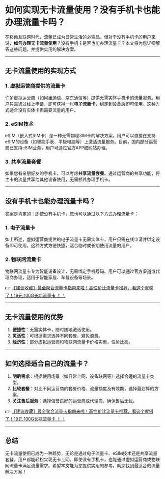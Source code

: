 # 如何实现无卡流量使用？没有手机卡也能办理流量卡吗？

在移动互联网时代，流量已成为日常生活的必需品。但对于没有手机卡的用户来说，**如何办理无卡流量使用**？没有手机卡是否也能办理流量卡？本文将为您详细解答这些问题，并提供实用的解决方案。

---

## 无卡流量使用的实现方式

### 1. 虚拟运营商提供的流量卡
许多虚拟运营商（如阿里通信、京东通信等）提供无需实体手机卡的流量服务。用户只需通过线上申请，即可获得一张**电子流量卡**，绑定到设备后即可使用。这种方式适合没有实体卡但需要流量的用户。

### 2. eSIM技术
eSIM（嵌入式SIM卡）是一种无需物理SIM卡的解决方案。用户可以直接在支持eSIM的设备（如智能手表、平板电脑等）上激活流量服务。目前，国内部分运营商已支持eSIM业务，用户可通过官方APP或网站办理。

### 3. 共享流量套餐
如果您有亲朋好友的手机卡，可以考虑**共享流量套餐**。通过运营商的共享功能，将主卡的流量共享给其他设备使用，无需额外办理手机卡。

---

## 没有手机卡也能办理流量卡吗？

答案是肯定的！即使没有手机卡，您也可以通过以下方式办理流量卡：

### 1. 电子流量卡
如上所述，虚拟运营商提供的电子流量卡无需实体卡，用户只需在线申请并绑定设备即可使用。这种方式方便快捷，适合临时或长期使用流量的用户。

### 2. 物联网流量卡
物联网流量卡专为智能设备设计，无需绑定手机号码。用户可以通过官方渠道或代理商办理，适用于智能家居、车载设备等场景。

👉 [【建议收藏】最全聚合流量卡指南来啦！高性价比流量卡推荐，看这个就够了！19元 100G长期流量卡 ！！](https://bit.ly/Liuliangka)

---

## 无卡流量使用的优势

1. **便捷性**：无需实体卡，随时随地激活使用。
2. **灵活性**：可根据需求选择不同套餐，避免浪费。
3. **经济性**：部分虚拟运营商和物联网流量卡价格实惠，性价比高。

---

## 如何选择适合自己的流量卡？

1. **明确需求**：根据使用场景（如日常上网、设备联网等）选择合适的流量卡类型。
2. **比较套餐**：对比不同运营商的套餐价格、流量额度及有效期，选择最划算的方案。
3. **关注售后服务**：选择信誉良好的运营商或代理商，确保售后无忧。

👉 [【建议收藏】最全聚合流量卡指南来啦！高性价比流量卡推荐，看这个就够了！19元 100G长期流量卡 ！！](https://bit.ly/Liuliangka)

---

## 总结

无卡流量使用已成为一种趋势，无论是通过电子流量卡、eSIM技术还是共享流量套餐，用户都能轻松实现无卡上网。即使没有手机卡，也能通过虚拟运营商或物联网流量卡满足流量需求。希望本文能为您提供实用的参考，助您找到最适合的流量解决方案！